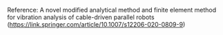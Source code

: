 Reference: A novel modified analytical method and finite element method for vibration analysis of cable-driven parallel robots
(https://link.springer.com/article/10.1007/s12206-020-0809-9)
